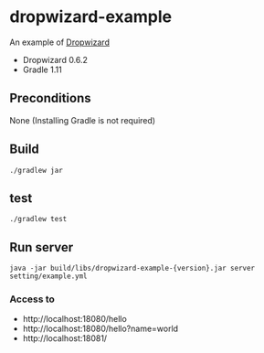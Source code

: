dropwizard-example
==================

An example of [Dropwizard](https://dropwizard.github.io/dropwizard/)

- Dropwizard 0.6.2
- Gradle 1.11

## Preconditions

None (Installing Gradle is not required)

## Build

```
./gradlew jar
```

## test

```
./gradlew test
```

## Run server

```
java -jar build/libs/dropwizard-example-{version}.jar server setting/example.yml
```

### Access to

- http://localhost:18080/hello
- http://localhost:18080/hello?name=world
- http://localhost:18081/
